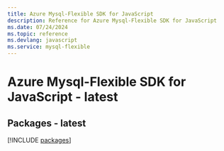```yaml
---
title: Azure Mysql-Flexible SDK for JavaScript
description: Reference for Azure Mysql-Flexible SDK for JavaScript
ms.date: 07/24/2024
ms.topic: reference
ms.devlang: javascript
ms.service: mysql-flexible
---
```

# Azure Mysql-Flexible SDK for JavaScript - latest
## Packages - latest
[!INCLUDE [packages](mysql-flexible-index.md)]